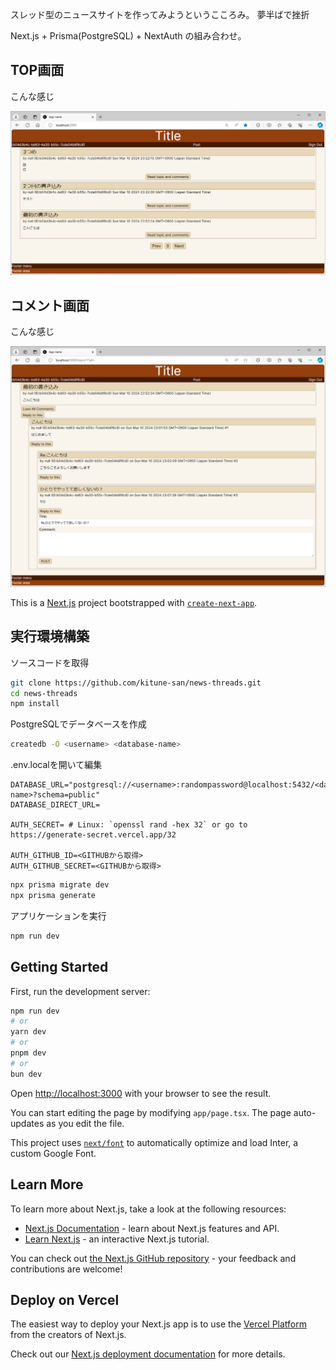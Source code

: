 スレッド型のニュースサイトを作ってみようというこころみ。
夢半ばで挫折

Next.js + Prisma(PostgreSQL) + NextAuth の組み合わせ。

## TOP画面
こんな感じ

![TOP](doc/img/top.png)

## コメント画面
こんな感じ

![Comment-tree](doc/img/comment-tree.png)


This is a [Next.js](https://nextjs.org/) project bootstrapped with [`create-next-app`](https://github.com/vercel/next.js/tree/canary/packages/create-next-app).

## 実行環境構築

ソースコードを取得

```bash
git clone https://github.com/kitune-san/news-threads.git
cd news-threads
npm install
```

PostgreSQLでデータベースを作成

```bash
createdb -O <username> <database-name>
```

.env.localを開いて編集

```
DATABASE_URL="postgresql://<username>:randompassword@localhost:5432/<database-name>?schema=public"
DATABASE_DIRECT_URL=

AUTH_SECRET= # Linux: `openssl rand -hex 32` or go to https://generate-secret.vercel.app/32

AUTH_GITHUB_ID=<GITHUBから取得>
AUTH_GITHUB_SECRET=<GITHUBから取得>
```

```bash
npx prisma migrate dev
npx prisma generate
```

アプリケーションを実行

```bash
npm run dev
```

## Getting Started

First, run the development server:

```bash
npm run dev
# or
yarn dev
# or
pnpm dev
# or
bun dev
```

Open [http://localhost:3000](http://localhost:3000) with your browser to see the result.

You can start editing the page by modifying `app/page.tsx`. The page auto-updates as you edit the file.

This project uses [`next/font`](https://nextjs.org/docs/basic-features/font-optimization) to automatically optimize and load Inter, a custom Google Font.

## Learn More

To learn more about Next.js, take a look at the following resources:

- [Next.js Documentation](https://nextjs.org/docs) - learn about Next.js features and API.
- [Learn Next.js](https://nextjs.org/learn) - an interactive Next.js tutorial.

You can check out [the Next.js GitHub repository](https://github.com/vercel/next.js/) - your feedback and contributions are welcome!

## Deploy on Vercel

The easiest way to deploy your Next.js app is to use the [Vercel Platform](https://vercel.com/new?utm_medium=default-template&filter=next.js&utm_source=create-next-app&utm_campaign=create-next-app-readme) from the creators of Next.js.

Check out our [Next.js deployment documentation](https://nextjs.org/docs/deployment) for more details.
